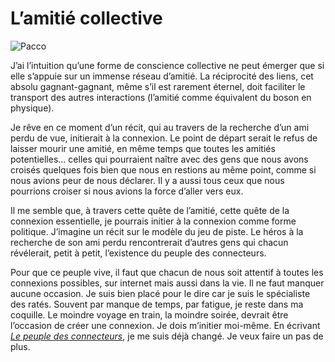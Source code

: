 # L’amitié collective



![Pacco](https://tcrouzet.com/images_tc/20070912pacco.jpg)

J’ai l’intuition qu’une forme de conscience collective ne peut émerger que si elle s’appuie sur un immense réseau d’amitié. La réciprocité des liens, cet absolu gagnant-gagnant, même s’il est rarement éternel, doit faciliter le transport des autres interactions (l’amitié comme équivalent du boson en physique).

Je rêve en ce moment d’un récit, qui au travers de la recherche d’un ami perdu de vue, initierait à la connexion. Le point de départ serait le refus de laisser mourir une amitié, en même temps que toutes les amitiés potentielles… celles qui pourraient naître avec des gens que nous avons croisés quelques fois bien que nous en restions au même point, comme si nous avions peur de nous déclarer. Il y a aussi tous ceux que nous pourrions croiser si nous avions la force d’aller vers eux.

Il me semble que, à travers cette quête de l’amitié, cette quête de la connexion essentielle, je pourrais initier à la connexion comme forme politique. J’imagine un récit sur le modèle du jeu de piste. Le héros à la recherche de son ami perdu rencontrerait d’autres gens qui chacun révélerait, petit à petit, l’existence du peuple des connecteurs.

Pour que ce peuple vive, il faut que chacun de nous soit attentif à toutes les connexions possibles, sur internet mais aussi dans la vie. Il ne faut manquer aucune occasion. Je suis bien placé pour le dire car je suis le spécialiste des ratés. Souvent par manque de temps, par fatigue, je reste dans ma coquille. Le moindre voyage en train, la moindre soirée, devrait être l’occasion de créer une connexion. Je dois m’initier moi-même. En écrivant [*Le peuple des connecteurs*](https://tcrouzet.com/le-peuple-des-connecteurs/), je me suis déjà changé. Je veux faire un pas de plus.